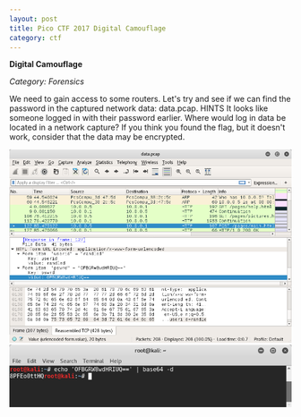 ```yaml
---
layout: post
title: Pico CTF 2017 Digital Camouflage
category: ctf
---
```

<b>Digital Camouflage</b>

<i>Category: Forensics</i>

We need to gain access to some routers. Let's try and see if we can find the password in the captured network data: data.pcap.
HINTS
It looks like someone logged in with their password earlier. Where would log in data be located in a network capture?
If you think you found the flag, but it doesn't work, consider that the data may be encrypted.

![Image description](/images/digitalcamouflag.png)
![Image description](/images/digitalcamoulfag2.png)
